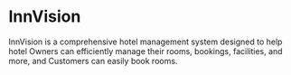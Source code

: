 # InnVision
InnVision is a comprehensive hotel management system designed to help hotel Owners can efficiently manage their rooms, bookings, facilities, and more, and Customers can easily book rooms.
